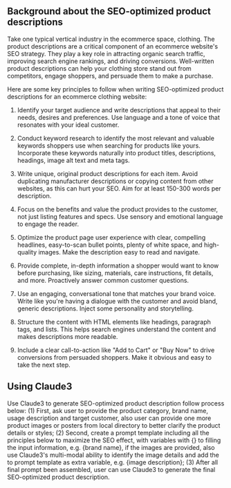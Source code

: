 ## Background about the SEO-optimized product descriptions

Take one typical vertical industry in the ecommerce space, clothing. The product descriptions are a critical component of an ecommerce website's SEO strategy. They play a key role in attracting organic search traffic, improving search engine rankings, and driving conversions. Well-written product descriptions can help your clothing store stand out from competitors, engage shoppers, and persuade them to make a purchase.

Here are some key principles to follow when writing SEO-optimized product descriptions for an ecommerce clothing website:

1. Identify your target audience and write descriptions that appeal to their needs, desires and preferences. Use language and a tone of voice that resonates with your ideal customer.

2. Conduct keyword research to identify the most relevant and valuable keywords shoppers use when searching for products like yours. Incorporate these keywords naturally into product titles, descriptions, headings, image alt text and meta tags.

3. Write unique, original product descriptions for each item. Avoid duplicating manufacturer descriptions or copying content from other websites, as this can hurt your SEO. Aim for at least 150-300 words per description.

4. Focus on the benefits and value the product provides to the customer, not just listing features and specs. Use sensory and emotional language to engage the reader.

5. Optimize the product page user experience with clear, compelling headlines, easy-to-scan bullet points, plenty of white space, and high-quality images. Make the description easy to read and navigate.

6. Provide complete, in-depth information a shopper would want to know before purchasing, like sizing, materials, care instructions, fit details, and more. Proactively answer common customer questions.

7. Use an engaging, conversational tone that matches your brand voice. Write like you're having a dialogue with the customer and avoid bland, generic descriptions. Inject some personality and storytelling.

8. Structure the content with HTML elements like headings, paragraph tags, and lists. This helps search engines understand the content and makes descriptions more readable.

9. Include a clear call-to-action like "Add to Cart" or "Buy Now" to drive conversions from persuaded shoppers. Make it obvious and easy to take the next step.

## Using Claude3
Use Claude3 to generate SEO-optimized product description follow process below: (1) First, ask user to provide the product category, brand name, usage description and target customer, also user can provide one more product images or posters from local directory to better clarify the product details or styles; (2) Second, create a prompt template including all the principles below to maximize the SEO effect, with variables with {} to filling the input information, e.g. {brand name}, if the images are provided, also use Claude3's multi-modal ability to identify the image details and add the to prompt template as extra variable, e.g. {image description}; (3) After all final prompt been assembled, user can use Claude3 to generate the final SEO-optimized product description.